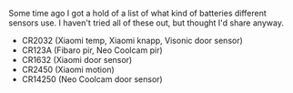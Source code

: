 Some time ago I got a hold of a list of what kind of batteries different sensors use. I haven't tried all of these out, but thought I'd share anyway.

* CR2032 (Xiaomi temp, Xiaomi knapp, Visonic door sensor)
* CR123A (Fibaro pir, Neo Coolcam pir)
* CR1632 (Xiaomi door sensor)
* CR2450 (Xiaomi motion)
* CR14250 (Neo Coolcam door sensor)